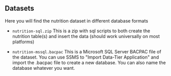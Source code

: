 ## Datasets
Here you will find the nutrition dataset in different database formats 

- `nutrition-sql.zip` This is a zip with sql scripts to both create the nutrition table(s) and insert the data (should work universally on most platforms)

- `nutrition-mssql.bacpac` This is a Microsoft SQL Server BACPAC file of the dataset. You can use SSMS to "Import Data-Tier Application" and import the .bacpac file to create a new database. You can also name the database whatever you want.
